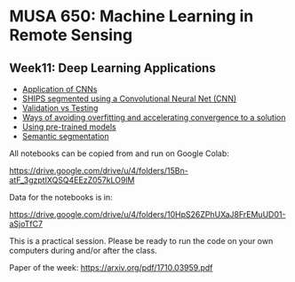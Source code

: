 # MUSA 650: Machine Learning in Remote Sensing

## Week11: Deep Learning Applications

- [Application of CNNs](DL_Application_Planesnet_CNN.ipynb)
- [SHIPS segmented using a Convolutional Neural Net (CNN)](DLBasics_SHIPS.ipynb)
- [Validation vs Testing](ValidationVsTest.pdf)
- [Ways of avoiding overfitting and accelerating convergence to a solution](dropout-and-batch-normalization_editGE.ipynb)
- [Using pre-trained models](DLBasics_TransferLearning.ipynb)
- [Semantic segmentation](https://lmb.informatik.uni-freiburg.de/people/ronneber/u-net)

All notebooks can be copied from and run on Google Colab:

  https://drive.google.com/drive/u/4/folders/15Bn-atF_3gzptIXQSQ4EEzZ057kLO9lM
  
Data for the notebooks is in:

  https://drive.google.com/drive/u/4/folders/10HpS26ZPhUXaJ8FrEMuUD01-aSjoTfC7

This is a practical session. Please be ready to run the code on your own computers during and/or after the class. 
 
Paper of the week: 
 https://arxiv.org/pdf/1710.03959.pdf
 
